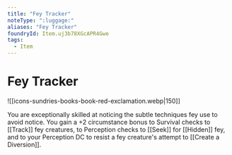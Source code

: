 ```yaml
---
title: "Fey Tracker"
noteType: ":luggage:"
aliases: "Fey Tracker"
foundryId: Item.uj3b78XGcAPR4Gwe
tags:
  - Item
---
```


# Fey Tracker
![[icons-sundries-books-book-red-exclamation.webp|150]]

You are exceptionally skilled at noticing the subtle techniques fey use to avoid notice. You gain a +2 circumstance bonus to Survival checks to [[Track]] fey creatures, to Perception checks to [[Seek]] for [[Hidden]] fey, and to your Perception DC to resist a fey creature's attempt to [[Create a Diversion]].
